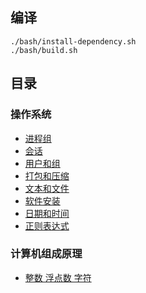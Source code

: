 
## 编译
```
./bash/install-dependency.sh
./bash/build.sh
```

## 目录
### 操作系统

* [进程组](./src/003/readme.md)
* [会话](./src/004/readme.md)
* [用户和组](./src/008/readme.md)
* [打包和压缩](./src/009/readme.md)
* [文本和文件](./src/010/readme.md)
* [软件安装](./src/011/readme.md)
* [日期和时间](./src/012/readme.md)
* [正则表达式](./src/013/readme.md)

### 计算机组成原理

* [整数 浮点数 字符](./src/101/readme.md)

